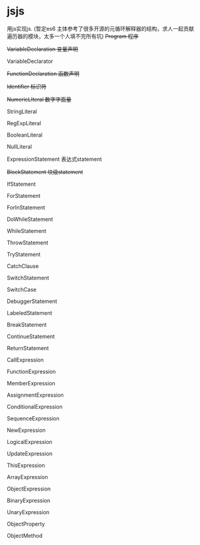 # jsjs
用js实现js. (暂定es6 主体参考了很多开源的元循环解释器的结构，求人一起贡献遍历器的模块，太多一个人填不完所有坑)
~~Program 程序~~

~~VariableDeclaration 变量声明~~

VariableDeclarator

~~FunctionDeclaration 函数声明~~

~~Identifier 标识符~~

~~NumericLIteral 数字字面量~~

StringLiteral

RegExpLiteral

BooleanLiteral

NullLiteral

ExpressionStatement 表达式statement

~~BlockStatement 块级statement~~

IfStatement

ForStatement

ForInStatement 

DoWhileStatement

WhileStatement

ThrowStatement

TryStatement

CatchClause

SwitchStatement

SwitchCase

DebuggerStatement

LabeledStatement

BreakStatement

ContinueStatement

ReturnStatement

CallExpression

FunctionExpression

MemberExpression

AssignmentExpression

ConditionalExpression

SequenceExpression

NewExpression

LogicalExpression

UpdateExpression

ThisExpression

ArrayExpression

ObjectExpression

BinaryExpression

UnaryExpression

ObjectProperty

ObjectMethod

